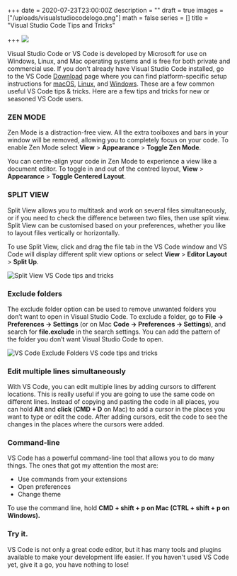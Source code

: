 +++
date = 2020-07-23T23:00:00Z
description = ""
draft = true
images = ["/uploads/visualstudiocodelogo.png"]
math = false
series = []
title = "Visual Studio Code Tips and Tricks"

+++
![](/uploads/tips-and-tricks.png)

Visual Studio Code or VS Code is developed by Microsoft for use on Windows, Linux, and Mac operating systems and is free for both private and commercial use. If you don't already have Visual Studio Code installed, go to the VS Code [Download](https://code.visualstudio.com/download) page where you can find platform-specific setup instructions for [macOS](https://code.visualstudio.com/docs/setup/mac), [Linux](https://code.visualstudio.com/docs/setup/linux), and [Windows](https://code.visualstudio.com/docs/setup/windows). These are a few common useful VS Code tips & tricks. Here are a few tips and tricks for new or seasoned VS Code users.

### ZEN MODE

Zen Mode is a distraction-free view. All the extra toolboxes and bars in your window will be removed, allowing you to completely focus on your code. To enable Zen Mode select **View** > **Appearance** > **Toggle Zen Mode**.

You can centre-align your code in Zen Mode to experience a view like a document editor. To toggle in and out of the centred layout, **View** > **Appearance** > **Toggle Centered Layout**.

### SPLIT VIEW

Split View allows you to multitask and work on several files simultaneously, or if you need to check the difference between two files, then use split view. Split View can be customised based on your preferences, whether you like to layout files vertically or horizontally.

To use Split View, click and drag the file tab in the VS Code window and VS Code will display different split view options or select **View** > **Editor Layout** > **Split Up**.

![Split View VS Code tips and tricks](/uploads/comparing-files-in-split-view-2.png "Split View multitasking")

### Exclude folders

The exclude folder option can be used to remove unwanted folders you don’t want to open in Visual Studio Code. To exclude a folder, go to **File -> Preferences -> Settings** (or on Mac **Code -> Preferences -> Settings**), and search for **file.exclude** in the search settings. You can add the pattern of the folder you don’t want Visual Studio Code to open.

![VS Code Exclude Folders VS code tips and tricks](/uploads/screenshot-2020-07-24-at-11-47-00.png "VS Code Exclude Folders")

### Edit multiple lines simultaneously

With VS Code, you can edit multiple lines by adding cursors to different locations. This is really useful if you are going to use the same code on different lines. Instead of copying and pasting the code in all places, you can hold **Alt** and **click** (**CMD + D** on Mac) to add a cursor in the places you want to type or edit the code. After adding cursors, edit the code to see the changes in the places where the cursors were added.

### Command-line

VS Code has a powerful command-line tool that allows you to do many things. The ones that got my attention the most are:

* Use commands from your extensions
* Open preferences
* Change theme 

To use the command line, hold  **CMD + shift + p on Mac  (CTRL + shift + p on Windows).**

### Try it.

VS Code is not only a great code editor, but it has many tools and plugins available to make your development life easier. If you haven't used VS Code yet, give it a go, you have nothing to lose!